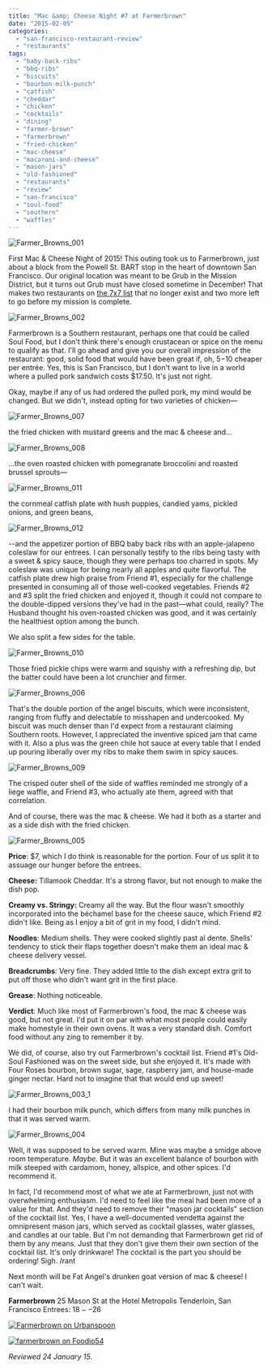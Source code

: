 ```yaml
---
title: "Mac &amp; Cheese Night #7 at Farmerbrown"
date: "2015-02-05"
categories: 
  - "san-francisco-restaurant-review"
  - "restaurants"
tags: 
  - "baby-back-ribs"
  - "bbq-ribs"
  - "biscuits"
  - "bourbon-milk-punch"
  - "catfish"
  - "cheddar"
  - "chicken"
  - "cocktails"
  - "dining"
  - "farmer-brown"
  - "farmerbrown"
  - "fried-chicken"
  - "mac-cheese"
  - "macaroni-and-cheese"
  - "mason-jars"
  - "old-fashioned"
  - "restaurants"
  - "review"
  - "san-francisco"
  - "soul-food"
  - "southern"
  - "waffles"
---
```


![Farmer_Browns_001](http://s3.amazonaws.com/thegourmez-wpmedia/2015/01/Farmer_Browns_001-500x333.jpg)

First Mac & Cheese Night of 2015! This outing took us to Farmerbrown, just about a block from the Powell St. BART stop in the heart of downtown San Francisco. Our original location was meant to be Grub in the Mission District, but it turns out Grub must have closed sometime in December! That makes two restaurants on [the 7x7 list](https://www.google.com/url?sa=t&rct=j&q=&esrc=s&source=web&cd=3&cad=rja&uact=8&ved=0CDMQFjAC&url=http%3A%2F%2Fwww.7x7.com%2Feat-drink%2F10-best-mac-n-cheeses-bay-area&ei=sEnIVJ6eAsHvoASA3YC4Cw&usg=AFQjCNHUIzLzDmEWvX7sw3jruU7vvFdkoQ&sig2=Np2uTi5h5KBItabfPHqvRA&bvm=bv.84607526,d.cGU) that no longer exist and two more left to go before my mission is complete.

![Farmer_Browns_002](http://s3.amazonaws.com/thegourmez-wpmedia/2015/01/Farmer_Browns_002-333x500.jpg)

Farmerbrown is a Southern restaurant, perhaps one that could be called Soul Food, but I don't think there's enough crustacean or spice on the menu to qualify as that. I'll go ahead and give you our overall impression of the restaurant: good, solid food that would have been great if, oh, $5-$10 cheaper per entrée. Yes, this is San Francisco, but I don't want to live in a world where a pulled pork sandwich costs $17.50. It's just not right.

Okay, maybe if any of us had ordered the pulled pork, my mind would be changed. But we didn't, instead opting for two varieties of chicken—

![Farmer_Browns_007](http://s3.amazonaws.com/thegourmez-wpmedia/2015/01/Farmer_Browns_007-500x307.jpg)

the fried chicken with mustard greens and the mac & cheese and…

![Farmer_Browns_008](http://s3.amazonaws.com/thegourmez-wpmedia/2015/01/Farmer_Browns_008-500x333.jpg)

…the oven roasted chicken with pomegranate broccolini and roasted brussel sprouts—

![Farmer_Browns_011](http://s3.amazonaws.com/thegourmez-wpmedia/2015/01/Farmer_Browns_011-500x333.jpg)

the cornmeal catfish plate with hush puppies, candied yams, pickled onions, and green beans,

![Farmer_Browns_012](http://s3.amazonaws.com/thegourmez-wpmedia/2015/01/Farmer_Browns_012-500x333.jpg)

\--and the appetizer portion of BBQ baby back ribs with an apple-jalapeno coleslaw for our entrees. I can personally testify to the ribs being tasty with a sweet & spicy sauce, though they were perhaps too charred in spots. My coleslaw was unique for being nearly all apples and quite flavorful. The catfish plate drew high praise from Friend #1, especially for the challenge presented in consuming all of those well-cooked vegetables. Friends #2 and #3 split the fried chicken and enjoyed it, though it could not compare to the double-dipped versions they've had in the past—what could, really? The Husband thought his oven-roasted chicken was good, and it was certainly the healthiest option among the bunch.

We also split a few sides for the table.

![Farmer_Browns_010](http://s3.amazonaws.com/thegourmez-wpmedia/2015/01/Farmer_Browns_010-500x333.jpg)

Those fried pickle chips were warm and squishy with a refreshing dip, but the batter could have been a lot crunchier and firmer.

![Farmer_Browns_006](http://s3.amazonaws.com/thegourmez-wpmedia/2015/01/Farmer_Browns_006-500x333.jpg)

That's the double portion of the angel biscuits, which were inconsistent, ranging from fluffy and delectable to misshapen and undercooked. My biscuit was much denser than I'd expect from a restaurant claiming Southern roots. However, I appreciated the inventive spiced jam that came with it. Also a plus was the green chile hot sauce at every table that I ended up pouring liberally over my ribs to make them swim in spicy sauces.

![Farmer_Browns_009](http://s3.amazonaws.com/thegourmez-wpmedia/2015/01/Farmer_Browns_009-500x345.jpg)

The crisped outer shell of the side of waffles reminded me strongly of a liege waffle, and Friend #3, who actually ate them, agreed with that correlation.

And of course, there was the mac & cheese. We had it both as a starter and as a side dish with the fried chicken.

![Farmer_Browns_005](http://s3.amazonaws.com/thegourmez-wpmedia/2015/01/Farmer_Browns_005-500x333.jpg)

**Price**: $7, which I do think is reasonable for the portion. Four of us split it to assuage our hunger before the entrees.

**Cheese:** Tillamook Cheddar. It's a strong flavor, but not enough to make the dish pop.

**Creamy vs. Stringy:** Creamy all the way. But the flour wasn't smoothly incorporated into the béchamel base for the cheese sauce, which Friend #2 didn't like. Being as I enjoy a bit of grit in my food, I didn't mind.

**Noodles**: Medium shells. They were cooked slightly past al dente. Shells' tendency to stick their flaps together doesn't make them an ideal mac & cheese delivery vessel.

**Breadcrumbs**: Very fine. They added little to the dish except extra grit to put off those who didn't want grit in the first place.

**Grease**: Nothing noticeable.

**Verdict**: Much like most of Farmerbrown's food, the mac & cheese was good, but not great. I'd put it on par with what most people could easily make homestyle in their own ovens. It was a very standard dish. Comfort food without any zing to remember it by.

We did, of course, also try out Farmerbrown's cocktail list. Friend #1's Old-Soul Fashioned was on the sweet side, but she enjoyed it. It's made with Four Roses bourbon, brown sugar, sage, raspberry jam, and house-made ginger nectar. Hard not to imagine that that would end up sweet!

![Farmer_Browns_003_1](http://s3.amazonaws.com/thegourmez-wpmedia/2015/01/Farmer_Browns_003_1-500x450.jpg)

I had their bourbon milk punch, which differs from many milk punches in that it was served warm.

![Farmer_Browns_004](http://s3.amazonaws.com/thegourmez-wpmedia/2015/01/Farmer_Browns_004-500x386.jpg)

Well, it was supposed to be served warm. Mine was maybe a smidge above room temperature. _Maybe_. But it was an excellent balance of bourbon with milk steeped with cardamom, honey, allspice, and other spices. I'd recommend it.

In fact, I'd recommend most of what we ate at Farmerbrown, just not with overwhelming enthusiasm. I'd need to feel like the meal had been more of a value for that. And they'd need to remove their "mason jar cocktails" section of the cocktail list. Yes, I have a well-documented vendetta against the omnipresent mason jars, which served as cocktail glasses, water glasses, and candles at our table. But I'm not demanding that Farmerbrown get rid of them by any means. Just that they don't give them their own section of the cocktail list. It's only drinkware! The cocktail is the part you should be ordering! Sigh. /rant

Next month will be Fat Angel's drunken goat version of mac & cheese! I can't wait.

**Farmerbrown** 25 Mason St at the Hotel Metropolis Tenderloin, San Francisco Entrees: $18--$26

[![Farmerbrown on Urbanspoon](http://www.urbanspoon.com/b/link/83790/minilink.gif)](http://www.urbanspoon.com/r/6/83790/restaurant/Civic-Center/Farmerbrown-San-Francisco)

[![farmerbrown on Foodio54](http://foodio54.com/images/badge-2-c36d6.jpg)](http://foodio54.com/restaurant/San-Francisco-CA/c36d6/farmerbrown)

_Reviewed 24 January 15._
